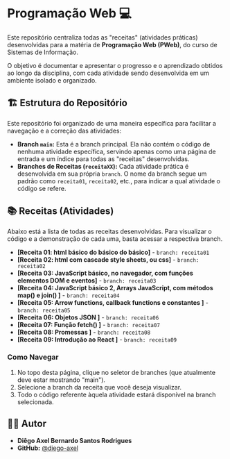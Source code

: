 # Programação Web 💻

Este repositório centraliza todas as "receitas" (atividades práticas) desenvolvidas para a matéria de **Programação Web (PWeb)**, do curso de Sistemas de Informação.

O objetivo é documentar e apresentar o progresso e o aprendizado obtidos ao longo da disciplina, com cada atividade sendo desenvolvida em um ambiente isolado e organizado.

## 🏗️ Estrutura do Repositório

Este repositório foi organizado de uma maneira específica para facilitar a navegação e a correção das atividades:

-   **Branch `main`:** Esta é a branch principal. Ela não contém o código de nenhuma atividade específica, servindo apenas como uma página de entrada e um índice para todas as "receitas" desenvolvidas.
-   **Branches de Receitas (`receitaXX`):** Cada atividade prática é desenvolvida em sua própria `branch`. O nome da branch segue um padrão como `receita01`, `receita02`, etc., para indicar a qual atividade o código se refere.

## 📚 Receitas (Atividades)

Abaixo está a lista de todas as receitas desenvolvidas. Para visualizar o código e a demonstração de cada uma, basta acessar a respectiva branch.

-   **[Receita 01: html básico do básico do básico]** - `branch: receita01`
-   **[Receita 02: html com cascade style sheets, ou css]** - `branch: receita02`
-   **[Receita 03: JavaScript básico, no navegador, com funções elementos DOM e eventos]** - `branch: receita03`
-   **[Receita 04: JavaScript básico 2, Arrays JavaScript, com métodos map() e join() ]** - `branch: receita04`
-   **[Receita 05: Arrow functions, callback functions e constantes ]** - `branch: receita05`
-   **[Receita 06: Objetos JSON ]** - `branch: receita06`
-   **[Receita 07: Função fetch() ]** - `branch: receita07`
-   **[Receita 08: Promessas ]** - `branch: receita08`
-   **[Receita 09: Introdução ao React ]** - `branch: receita09`

### Como Navegar

1.  No topo desta página, clique no seletor de branches (que atualmente deve estar mostrando "main").
2.  Selecione a branch da receita que você deseja visualizar.
3.  Todo o código referente àquela atividade estará disponível na branch selecionada.

## 👨‍💻 Autor

-   **Diêgo Axel Bernardo Santos Rodrigues**
-   **GitHub:** [@diego-axel](https://github.com/diego-axel)